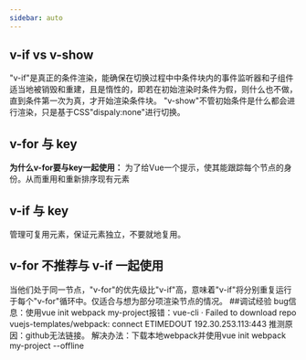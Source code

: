 ```yaml
---
sidebar: auto
---
```


## v-if vs v-show
"v-if"是真正的条件渲染，能确保在切换过程中中条件块内的事件监听器和子组件适当地被销毁和重建，且是惰性的，即若在初始渲染时条件为假，则什么也不做，直到条件第一次为真，才开始渲染条件块。
"v-show"不管初始条件是什么都会进行渲染，只是基于CSS"dispaly:none"进行切换。
## v-for 与 key
**为什么v-for要与key一起使用：**
为了给Vue一个提示，使其能跟踪每个节点的身份。从而重用和重新排序现有元素
## v-if 与 key
管理可复用元素，保证元素独立，不要就地复用。
## v-for 不推荐与 v-if 一起使用
当他们处于同一节点，"v-for"的优先级比"v-if"高，意味着"v-if"将分别重复运行于每个"v-for"循环中。仅适合与想为部分项渲染节点的情况。
##调试经验
    bug信息：使用vue init webpack my-project报错：vue-cli · Failed to download repo vuejs-templates/webpack: connect ETIMEDOUT 192.30.253.113:443
    推测原因：github无法链接。
    解决办法：下载本地webpack并使用vue init webpack my-project --offline
